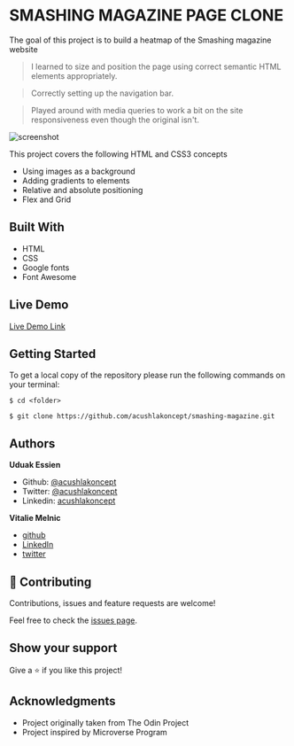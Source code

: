 # SMASHING MAGAZINE PAGE CLONE

The goal of this project is to build a heatmap of the Smashing magazine website

> I learned to size and position the page using correct semantic HTML elements appropriately.

> Correctly setting up the navigation bar.

> Played around with media queries to work a bit on the site responsiveness even though the original isn't.

![screenshot](https://raw.githubusercontent.com/acushlakoncept/smashing-magazine/feature-home/assets/images/screenshot.png)

This project covers the following HTML and CSS3 concepts

- Using images as a background
- Adding gradients to elements
- Relative and absolute positioning
- Flex and Grid

## Built With

- HTML
- CSS
- Google fonts
- Font Awesome

## Live Demo

[Live Demo Link](https://raw.githack.com/acushlakoncept/smashing-magazine/feature-home/index.html)

## Getting Started

To get a local copy of the repository please run the following commands on your terminal:

```
$ cd <folder>
```

```
$ git clone https://github.com/acushlakoncept/smashing-magazine.git
```

## Authors

**Uduak Essien**

- Github: [@acushlakoncept](https://github.com/acushlakoncept/)
- Twitter: [@acushlakoncept](https://twitter.com/acushlakoncept)
- Linkedin: [acushlakoncept](https://www.linkedin.com/in/acushlakoncept/)

**Vitalie Melnic**

- [github](https://github.com/vmwhoami)
- [LinkedIn](https://www.linkedin.com/in/vitalie-melnic-5802198a/)
- [twitter](https://twitter.com/vmwhoami)

## 🤝 Contributing

Contributions, issues and feature requests are welcome!

Feel free to check the [issues page](https://github.com/acushlakoncept/smashing-magazine/issues).

## Show your support

Give a ⭐️ if you like this project!

## Acknowledgments

- Project originally taken from The Odin Project
- Project inspired by Microverse Program

